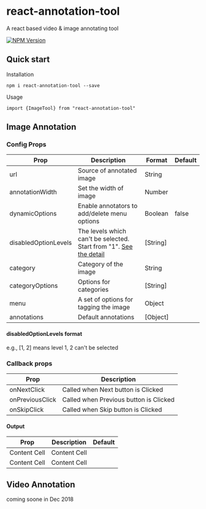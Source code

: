 # react-annotation-tool
A react based video & image annotating tool


 [![NPM Version](https://img.shields.io/npm/v/react-annotation-tool.svg?branch=master)](https://www.npmjs.com/package/react-annotation-tool) 

## Quick start

Installation
```
npm i react-annotation-tool --save
```

Usage
```
import {ImageTool} from "react-annotation-tool"
```

## Image Annotation



### Config Props

| Prop             | Description   | Format | Default |
| -------------    | ------------- | ------------- | -------------| 
| url              | Source of annotated image |String||
| annotationWidth  | Set the width of image|Number||
| dynamicOptions       | Enable annotators to add/delete menu options |Boolean|false|
| disabledOptionLevels | The levels which can't be selected. Start from "1". [See the detail](#disabledOptionLevels-format)|[String]||
| category  | Category of the image |String|
| categoryOptions  |  Options for categories | [String]||
| menu | A set of options for tagging the image |Object||
| annotations | Default annotations |[Object]||

#### disabledOptionLevels format
e.g., [1, 2] means level 1, 2 can't be selected

### Callback props

| Prop           | Description   |
| -------------  | ------------- | 
| onNextClick    | Called when Next button is Clicked |  
| onPreviousClick| Called when Previous button is Clicked|        
| onSkipClick    | Called when Skip button is Clicked|        


#### Output


| Prop           | Description | Default |
| ------------- | ------------- | ------------- |
| Content Cell  | Content Cell  | |
| Content Cell  | Content Cell  | | 


## Video Annotation

coming soone in Dec 2018


